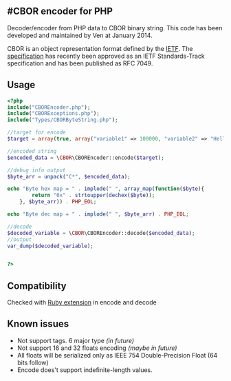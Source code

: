 #CBOR encoder for PHP
--------
Decoder/encoder from PHP data to CBOR binary string. This code has been developed and maintained by Ven at January 2014.

CBOR is an object representation format defined by the [IETF](http://ietf.org).
The [specification](http://tools.ietf.org/html/rfc7049)
has recently been approved as an IETF Standards-Track specification
and has been published as RFC 7049.

## Usage
```php
<?php
include("CBOREncoder.php");
include("CBORExceptions.php");
include("Types/CBORByteString.php");

//target for encode
$target = array(true, array("variable1" => 100000, "variable2" => "Hello, World!", "Hello!"), 0.234, 0, null, 590834290589032580);

//encoded string
$encoded_data = \CBOR\CBOREncoder::encode($target);

//debug info output
$byte_arr = unpack("C*", $encoded_data);

echo "Byte hex map = " . implode(" ", array_map(function($byte){
        return "0x" . strtoupper(dechex($byte));
    }, $byte_arr)) . PHP_EOL;

echo "Byte dec map = " . implode(" ", $byte_arr) . PHP_EOL;

//decode
$decoded_variable = \CBOR\CBOREncoder::decode($encoded_data);
//output
var_dump($decoded_variable);


?>
```

## Compatibility

Checked with [Ruby extension](https://github.com/cabo/cbor-ruby) in encode and decode

## Known issues

- Not support tags. 6 major type *(in future)*
- Not support 16 and 32 floats encoding *(maybe in future)*
- All floats will be serialized only as IEEE 754 Double-Precision Float (64 bits follow)
- Encode does't support indefinite-length values.